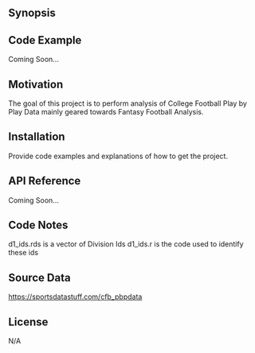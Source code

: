 ## Synopsis


## Code Example

Coming Soon...

## Motivation

The goal of this project is to perform analysis of College Football Play by Play Data mainly geared towards Fantasy Football Analysis. 

## Installation

Provide code examples and explanations of how to get the project.

## API Reference

Coming Soon...

## Code Notes

d1_ids.rds is a vector of Division Ids
d1_ids.r is the code used to identify these ids

## Source Data

https://sportsdatastuff.com/cfb_pbpdata



## License

N/A